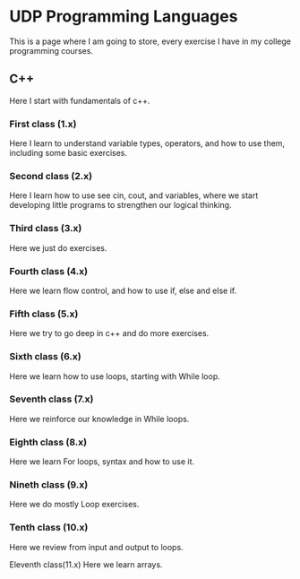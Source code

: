 # UDP Programming Languages 
This is a page where I am going to store, every exercise I have in my college programming courses.

## C++
Here I start with fundamentals of c++.

### First class (1.x)
Here I learn to understand variable types, operators, and how to use them, including some basic exercises.

### Second class (2.x)
Here I learn how to use see cin, cout, and variables, where we start developing little programs to strengthen our logical thinking.

### Third class (3.x)
Here we just do exercises.

### Fourth class (4.x)
Here we learn flow control, and how to use if, else and else if.

### Fifth class (5.x)
Here we try to go deep in c++ and do more exercises.

### Sixth class (6.x)
Here we learn how to use loops, starting with While loop.

### Seventh class (7.x)
Here we reinforce our knowledge in While loops.

### Eighth class (8.x)
Here we learn For loops, syntax and how to use it.

### Nineth class (9.x)
Here we do mostly Loop exercises.

### Tenth class (10.x)
Here we review from input and output to loops.

Eleventh class(11.x)
Here we learn arrays.
